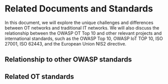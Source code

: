 # Related Documents and Standards

In this document, we will explore the unique challenges and differences between OT networks and traditional IT networks. We will also discuss the relationship between the OWASP OT Top 10 and other relevant projects and international standards, such as the OWASP Top 10, OWASP IoT TOP 10, ISO 27001, ISO 62443, and the European Union NIS2 directive.

## Relationship to other OWASP standards

## Related OT standards
